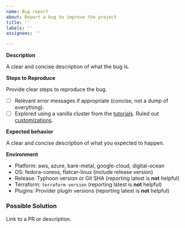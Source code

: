 ```yaml
---
name: Bug report
about: Report a bug to improve the project
title: ''
labels: ''
assignees: ''

---
```


<!--- READ: Issues are used to receive focused bug reports from users and to track planned future enhancements by the authors. Topics like cluster operation, support, debugging help, advice, and Kubernetes concepts are out of scope and should not use issues--->

**Description**

A clear and concise description of what the bug is.

**Steps to Reproduce**

Provide clear steps to reproduce the bug.

- [ ] Relevant error messages if appropriate (concise, not a dump of everything).
- [ ] Explored using a vanilla cluster from the [tutorials](https://typhoon.psdn.io/#documentation). Ruled out [customizations](https://typhoon.psdn.io/advanced/customization/).

**Expected behavior**

A clear and concise description of what you expected to happen.

**Environment**

* Platform: aws, azure, bare-metal, google-cloud, digital-ocean
* OS: fedora-coreos, flatcar-linux (include release version)
* Release: Typhoon version or Git SHA (reporting latest is **not** helpful)
* Terraform: `terraform version` (reporting latest is **not** helpful)
* Plugins: Provider plugin versions (reporting latest is **not** helpful)

### Possible Solution

<!--- Most bug reports should have some inkling about solutions. Otherwise, your report may be less of a bug and more of a support request (see top).--->

Link to a PR or description.

